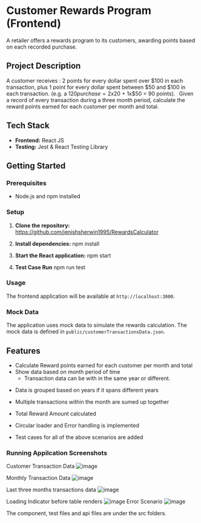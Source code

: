 # Customer Rewards Program (Frontend)

A retailer offers a rewards program to its customers, awarding points based on each recorded purchase.  

## Project Description

A customer receives : 2 points for every dollar spent over $100 in each transaction, plus 1 point for every dollar spent between $50 and $100 in each transaction. 
(e.g. a $120 purchase = 2x$20 + 1x$50 = 90 points). 
  
Given a record of every transaction during a three month period, calculate the reward points earned for each customer per month and total. 


## Tech Stack

- **Frontend:** React JS
- **Testing:** Jest & React Testing Library

## Getting Started

### Prerequisites

- Node.js and npm installed

### Setup

1. **Clone the repository:**    
https://github.com/jenishsherwin1995/RewardsCalculator

2. **Install dependencies:**
   npm install

3. **Start the React application:**
   npm start

4. **Test Case Run**
    npm run test

### Usage

The frontend application will be available at `http://localhost:3000`.

### Mock Data

The application uses mock data to simulate the rewards calculation. The mock data is defined in `public/customerTransactionsData.json`.

## Features

- Calculate Reward points earned for each customer per month and total
- Show data based on month period of time
  - Transaction data can be with in the same year or different.

* Data is grouped based on years if it spans different years
* Multiple transactions within the month are sumed up together
* Total Reward Amount calculated

* Circular loader and Error handling is implemented
* Test cases for all of the above scenarios are added


### Running Appilcation Screenshots
Customer Transaction Data
![image](https://github.com/user-attachments/assets/7d2f9672-e6da-4f24-ae62-6719b9798ff8)


Monthly Transaction Data
![image](https://github.com/user-attachments/assets/546588fa-0703-4dcf-b0f3-604cc9750afa)

Last three months transactions data
![image](https://github.com/user-attachments/assets/2df0bde6-3a3d-4b63-8b90-3a0d22c33345)


Loading Indicator before table renders
![image](https://github.com/user-attachments/assets/9dffd3fd-a115-48ab-85e6-f42971b5d7c1)
Error Scenario
![image](https://github.com/user-attachments/assets/a434dcef-a085-46b6-8920-39279222fc68)







The component, test files and api files are under the src folders.
